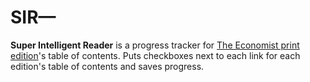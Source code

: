 # SIR—

**Super Intelligent Reader** is a progress tracker for <a href="https://economist.com/printedition">The Economist print edition</a>'s table of contents. Puts checkboxes next to each link for each edition's table of contents and saves progress.